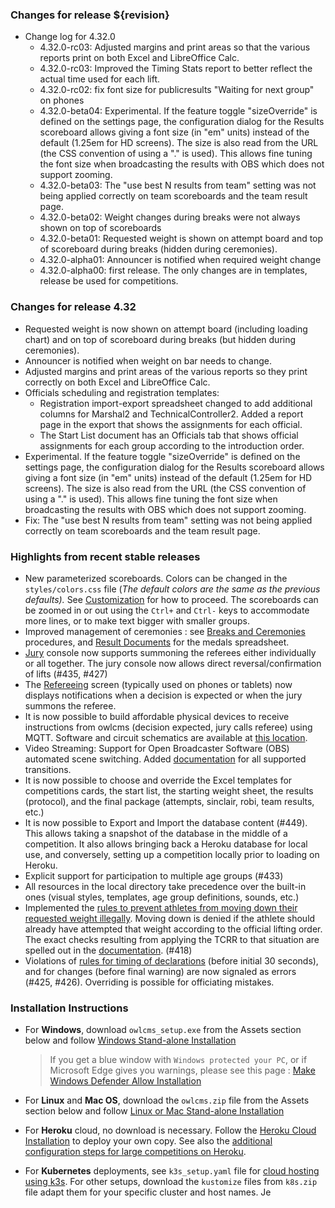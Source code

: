 ### **Changes for release ${revision}**

- Change log for 4.32.0
  - 4.32.0-rc03: Adjusted margins and print areas so that the various reports print on both Excel and LibreOffice Calc.
  - 4.32.0-rc03: Improved the Timing Stats report to better reflect the actual time used for each lift.
  - 4.32.0-rc02: fix font size for publicresults "Waiting for next group" on phones
  - 4.32.0-beta04: Experimental. If the feature toggle "sizeOverride" is defined on the settings page, the configuration dialog for the Results scoreboard allows giving a font size (in "em" units) instead of the default (1.25em for HD screens).  The size is also read from the URL (the CSS convention of using a "." is used). This allows fine tuning the font size when broadcasting the results with OBS which does not support zooming.
  - 4.32.0-beta03: The "use best N results from team" setting was not being applied correctly on team scoreboards and the team result page.
  - 4.32.0-beta02: Weight changes during breaks were not always shown on top of scoreboards
  - 4.32.0-beta01: Requested weight is shown on attempt board and top of scoreboard during breaks (hidden during ceremonies).
  - 4.32.0-alpha01: Announcer is notified when required weight change
  - 4.32.0-alpha00: first release.  The only changes are in templates, release be used for competitions.

### Changes for release 4.32

- Requested weight is now shown on attempt board (including loading chart) and on top of scoreboard during breaks (but hidden during ceremonies).
- Announcer is notified when weight on bar needs to change.
- Adjusted margins and print areas of the various reports so they print correctly on both Excel and LibreOffice Calc.
- Officials scheduling and registration templates:
  - Registration import-export spreadsheet changed to add additional columns for Marshal2 and TechnicalController2. Added a report page in the export that shows the assignments for each official.
  - The Start List document has an Officials tab that shows official assignments for each group according to the introduction order.
- Experimental. If the feature toggle "sizeOverride" is defined on the settings page, the configuration dialog for the Results scoreboard allows giving a font size (in "em" units) instead of the default (1.25em for HD screens).  The size is also read from the URL (the CSS convention of using a "." is used). This allows fine tuning the font size when broadcasting the results with OBS which does not support zooming.
- Fix: The "use best N results from team" setting was not being applied correctly on team scoreboards and the team result page.

### Highlights from recent stable releases

- New parameterized scoreboards.  Colors can be changed in the `styles/colors.css` file (*The default colors are the same as the previous defaults).*  See [Customization](https://${env.REPO_OWNER}.github.io/${env.O_REPO_NAME}/#/UploadingLocalSettings) for how to proceed. The scoreboards can be zoomed in or out using the  `Ctrl+` and `Ctrl-` keys to accommodate more lines, or to make text bigger with smaller groups.
- Improved management of ceremonies : see [Breaks and Ceremonies](https://${env.REPO_OWNER}.github.io/${env.O_REPO_NAME}/#/Breaks) procedures, and [Result Documents](https://${env.REPO_OWNER}.github.io/${env.O_REPO_NAME}/#/Documents) for the medals spreadsheet.
- [Jury](https://${env.REPO_OWNER}.github.io/${env.O_REPO_NAME}/#/Jury) console now supports summoning the referees either individually or all together. The jury console now allows direct reversal/confirmation of lifts (#435, #427)  
- The [Refereeing](https://${env.REPO_OWNER}.github.io/${env.O_REPO_NAME}/#/Refereeing) screen (typically used on phones or tablets) now displays notifications when a decision is expected or when the jury summons the referee.
- It is now possible to build affordable physical devices to receive instructions from owlcms (decision expected, jury calls referee) using MQTT. Software and circuit schematics are available at [this location](http://github.com/jflamy/owlcms-esp32).
- Video Streaming: Support for Open Broadcaster Software (OBS) automated scene switching.  Added [documentation](https://${env.REPO_OWNER}.github.io/${env.O_REPO_NAME}/#/OBSSceneSwitching) for all supported transitions.
- It is now possible to choose and override the Excel templates for competitions cards, the start list, the starting weight sheet, the results (protocol), and the final package (attempts, sinclair, robi, team results, etc.)
- It is now possible to Export and Import the database content (#449).  This allows taking a snapshot of the database in the middle of a competition. It also allows bringing back a Heroku database for local use, and conversely, setting up a competition locally prior to loading on Heroku.
- Explicit support for participation to multiple age groups (#433)
- All resources in the local directory take precedence over the built-in ones (visual styles, templates, age group definitions, sounds, etc.)
- Implemented the <u>rules to prevent athletes from moving down their requested weight illegally</u>.  Moving down is denied if the athlete should already have attempted that weight according to the official lifting order.  The exact checks resulting from applying the TCRR to that situation are spelled out in the [documentation](https://${env.REPO_OWNER}.github.io/${env.O_REPO_NAME}/#/Announcing#rules-for-moving-down). (#418)
- Violations of <u>rules for timing of declarations</u> (before initial 30 seconds), and for changes (before final warning) are now signaled as errors (#425, #426). Overriding is possible for officiating mistakes.


### **Installation Instructions**

  - For **Windows**, download `owlcms_setup.exe` from the Assets section below and follow [Windows Stand-alone Installation](https://${env.REPO_OWNER}.github.io/${env.O_REPO_NAME}/#/LocalWindowsSetup)
    
    > If you get a blue window with `Windows protected your PC`, or if Microsoft Edge gives you warnings, please see this page : [Make Windows Defender Allow Installation](https://${env.REPO_OWNER}.github.io/${env.O_REPO_NAME}/#/DefenderOff)
    
  - For **Linux** and **Mac OS**, download the `owlcms.zip` file from the Assets section below and follow [Linux or Mac Stand-alone Installation](https://${env.REPO_OWNER}.github.io/${env.O_REPO_NAME}/#/LocalLinuxMacSetup)

  - For **Heroku** cloud, no download is necessary. Follow the [Heroku Cloud Installation](https://${env.REPO_OWNER}.github.io/${env.O_REPO_NAME}/#/Cloud) to deploy your own copy.  See also the [additional configuration steps for large competitions on Heroku](https://${env.REPO_OWNER}.github.io/${env.O_REPO_NAME}/#/HerokuLarge).

  - For **Kubernetes** deployments, see `k3s_setup.yaml` file for [cloud hosting using k3s](https://${env.REPO_OWNER}.github.io/${env.O_REPO_NAME}/#/DigitalOcean). For other setups, download the `kustomize` files from `k8s.zip` file adapt them for your specific cluster and host names. Je
